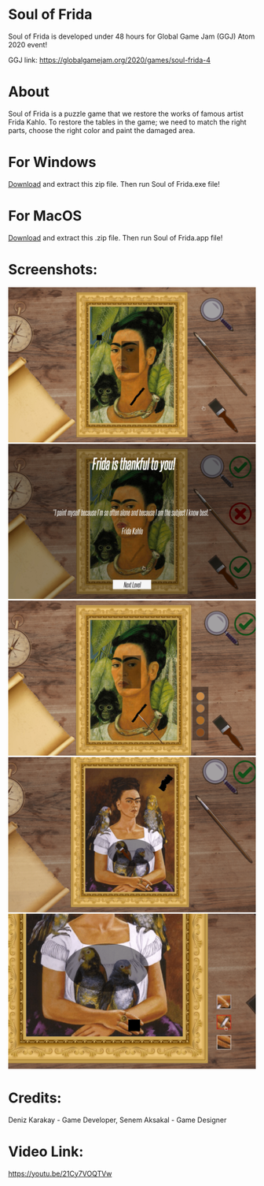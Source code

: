 # Soul of Frida

Soul of Frida is developed under 48 hours for Global Game Jam (GGJ) Atom 2020 event!

GGJ link: https://globalgamejam.org/2020/games/soul-frida-4

# About 
Soul of Frida is a puzzle game that we restore the works of famous artist Frida Kahlo. To restore the tables in the game; we need to match the right parts, choose the right color and paint the damaged area.

# For Windows
<a href="https://github.com/dkarakay/Soul-of-Frida/raw/master/Soul%20of%20Frida/Release/Windows.zip" target="_blank">Download</a> and extract this zip file. Then run Soul of Frida.exe file! 

# For MacOS
<a href="https://github.com/dkarakay/Soul-of-Frida/raw/master/Soul%20of%20Frida/Release/Mac.zip" target="_blank">Download</a> and extract this .zip file. Then run Soul of Frida.app file!

# Screenshots: 
![test](https://raw.githubusercontent.com/dkarakay/Soul-of-Frida/master/Soul%20of%20Frida/Press/soul_of_frida_1-min.png)
![test](https://raw.githubusercontent.com/dkarakay/Soul-of-Frida/master/Soul%20of%20Frida/Press/soul_of_frida_2-min.png)
![test](https://raw.githubusercontent.com/dkarakay/Soul-of-Frida/master/Soul%20of%20Frida/Press/soul_of_frida_3-min.png)
![test](https://raw.githubusercontent.com/dkarakay/Soul-of-Frida/master/Soul%20of%20Frida/Press/soul_of_frida_4-min.png)
![test](https://raw.githubusercontent.com/dkarakay/Soul-of-Frida/master/Soul%20of%20Frida/Press/soul_of_frida_5-min.png)



# Credits: 
Deniz Karakay - Game Developer, Senem Aksakal - Game Designer

# Video Link: 
https://youtu.be/21Cy7VOQTVw









